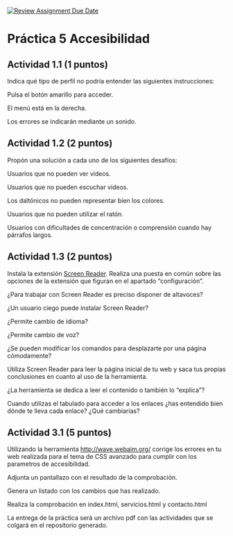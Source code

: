 [![Review Assignment Due Date](https://classroom.github.com/assets/deadline-readme-button-22041afd0340ce965d47ae6ef1cefeee28c7c493a6346c4f15d667ab976d596c.svg)](https://classroom.github.com/a/R9jffyF9)
# Práctica 5 Accesibilidad

## Actividad 1.1 (1 puntos)
Indica qué tipo de perfil no podría entender las siguientes instrucciones:

Pulsa el botón amarillo para acceder.

El menú está en la derecha.

Los errores se indicarán mediante un sonido.

## Actividad 1.2 (2 puntos)
Propón una solución a cada uno de los siguientes desafíos:

Usuarios que no pueden ver vídeos.

Usuarios que no pueden escuchar vídeos.

Los daltónicos no pueden representar bien los colores.

Usuarios que no pueden utilizar el ratón.

Usuarios con dificultades de concentración o comprensión cuando hay párrafos largos.

## Actividad 1.3 (2 puntos)
Instala la extensión [Screen Reader](https://chrome.google.com/webstore/detail/screen-reader/kgejglhpjiefppelpmljglcjbhoiplfn?hl=ess). Realiza una puesta en común sobre las opciones de la extensión que figuran en el apartado “configuración”.

¿Para trabajar con Screen Reader es preciso disponer de altavoces?

¿Un usuario ciego puede instalar Screen Reader?

¿Permite cambio de idioma?

¿Permite cambio de voz?

¿Se pueden modificar los comandos para desplazarte por una página cómodamente?

Utiliza Screen Reader para leer la página inicial de tu web y saca tus propias conclusiones en cuanto al uso de la herramienta.

¿La herramienta se dedica a leer el contenido o también lo “explica”?

Cuando utilizas el tabulado para acceder a los enlaces ¿has entendido bien dónde te lleva cada enlace? ¿Qué cambiarías?


## Actividad 3.1 (5 puntos)
Utilizando la herramienta http://wave.webaim.org/ corrige los errores en tu web
realizada para el tema de CSS avanzado para cumplir con los parametros de accesibilidad.

Adjunta un pantallazo con el resultado de la comprobación.

Genera un listado con los cambios que has realizado.

Realiza la comprobación en index.html, servicios.html y contacto.html




La entrega de la práctica será un archivo pdf con las actividades que se colgará en el repositorio generado.
